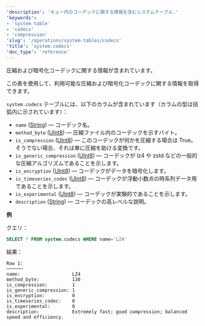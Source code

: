```yaml
---
'description': 'キュー内のコーデックに関する情報を含むシステムテーブル.'
'keywords':
- 'system table'
- 'codecs'
- 'compression'
'slug': '/operations/system-tables/codecs'
'title': 'system.codecs'
'doc_type': 'reference'
---
```


圧縮および暗号化コーデックに関する情報が含まれています。

この表を使用して、利用可能な圧縮および暗号化コーデックに関する情報を取得できます。

`system.codecs` テーブルには、以下のカラムが含まれています（カラムの型は括弧内に示されています）：

- `name` ([String](../../sql-reference/data-types/string.md)) — コーデック名。
- `method_byte` ([UInt8](/sql-reference/data-types/int-uint#integer-ranges)) — 圧縮ファイル内のコーデックを示すバイト。
- `is_compression` ([UInt8](/sql-reference/data-types/int-uint#integer-ranges)) — このコーデックが何かを圧縮する場合は True。そうでない場合、それは単に圧縮を助ける変換です。
- `is_generic_compression` ([UInt8](/sql-reference/data-types/int-uint#integer-ranges)) — コーデックが lz4 や zstd などの一般的な圧縮アルゴリズムであることを示します。
- `is_encryption` ([UInt8](/sql-reference/data-types/int-uint#integer-ranges)) — コーデックがデータを暗号化します。
- `is_timeseries_codec` ([UInt8](/sql-reference/data-types/int-uint#integer-ranges)) — コーデックが浮動小数点の時系列データ用であることを示します。
- `is_experimental` ([UInt8](/sql-reference/data-types/int-uint#integer-ranges)) — コーデックが実験的であることを示します。
- `description` ([String](../../sql-reference/data-types/string.md)) — コーデックの高レベルな説明。

**例**

クエリ：

```sql
SELECT * FROM system.codecs WHERE name='LZ4'
```

結果：

```text
Row 1:
──────
name:                   LZ4
method_byte:            130
is_compression:         1
is_generic_compression: 1
is_encryption:          0
is_timeseries_codec:    0
is_experimental:        0
description:            Extremely fast; good compression; balanced speed and efficiency.
```

